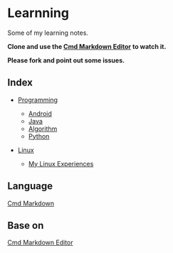 # Learnning

Some of my learning notes.

**Clone and use the [Cmd Markdown Editor](https://www.zybuluo.com/cmd/) to watch it.**

**Please fork and point out some issues.**

## Index
- [Programming](https://github.com/Wafer-Li/Learnning/tree/master/Programming)
  - [Android](https://github.com/Wafer-Li/Learnning/blob/master/Programming/Android%20Learning.markdown)
  - [Java](https://github.com/Wafer-Li/Learnning/blob/master/Programming/Java%20Learning.markdown)
  - [Algorithm](https://github.com/Wafer-Li/Learnning/blob/master/Programming/Algorithm.markdown)
  - [Python](https://github.com/Wafer-Li/Learnning/blob/master/Programming/Python.markdown)

- [Linux](https://github.com/Wafer-Li/Learnning/tree/master/Linux)
  - [My Linux Experiences](https://github.com/Wafer-Li/Learnning/blob/master/Linux/My%20Linux%20Experiences.markdown)

## Language
[Cmd Markdown](https://www.zybuluo.com/mdeditor?url=https://www.zybuluo.com/static/editor/md-help.markdown)

## Base on
[Cmd Markdown Editor](https://www.zybuluo.com/cmd/)
